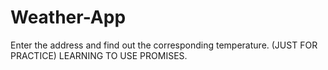 # Weather-App
Enter the address and find out the corresponding temperature.
(JUST FOR PRACTICE)
LEARNING TO USE PROMISES.





